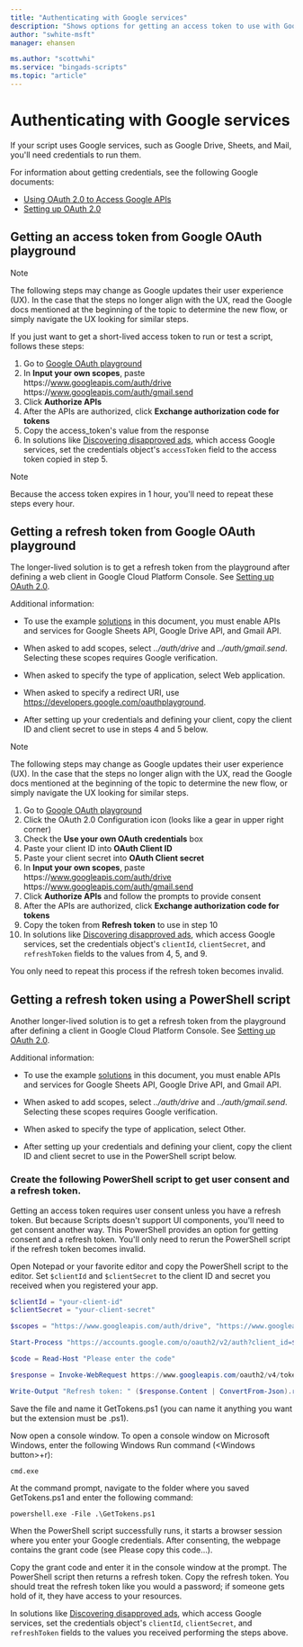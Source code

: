 ```yaml
---
title: "Authenticating with Google services"
description: "Shows options for getting an access token to use with Google services."
author: "swhite-msft"
manager: ehansen

ms.author: "scottwhi"
ms.service: "bingads-scripts"
ms.topic: "article"
---
```


# Authenticating with Google services

If your script uses Google services, such as Google Drive, Sheets, and Mail, you'll need credentials to run them. 

For information about getting credentials, see the following Google documents:

- [Using OAuth 2.0 to Access Google APIs](https://developers.google.com/identity/protocols/OAuth2)
- [Setting up OAuth 2.0](https://support.google.com/cloud/answer/6158849?hl=en)


## <a name="option1"></a>Getting an access token from Google OAuth playground

> [!NOTE]
> The following steps may change as Google updates their user experience (UX). In the case that the steps no longer align with the UX, read the Google docs mentioned at the beginning of the topic to determine the new flow, or simply navigate the UX looking for similar steps.

If you just want to get a short-lived access token to run or test a script, follows these steps:

1. Go to [Google OAuth playground](https://developers.google.com/oauthplayground)
2. In **Input your own scopes**, paste https:\//www.googleapis.com/auth/drive https:\//www.googleapis.com/auth/gmail.send
3. Click **Authorize APIs** 
4. After the APIs are authorized, click **Exchange authorization code for tokens**
5. Copy the access_token's value from the response
6. In solutions like [Discovering disapproved ads](../solutions/get-disapproved-ads.md), which access Google services, set the credentials object's `accessToken` field to the access token copied in step 5.

> [!NOTE]
> Because the access token expires in 1 hour, you'll need to repeat these steps every hour.


## <a name="option2"></a>Getting a refresh token from Google OAuth playground

The longer-lived solution is to get a refresh token from the playground after defining a web client in Google Cloud Platform Console. See [Setting up OAuth 2.0](https://support.google.com/cloud/answer/6158849?hl=en). 

Additional information:

- To use the example [solutions](../solutions/index.md) in this document, you must enable APIs and services for Google Sheets API, Google Drive API, and Gmail API.  
  
- When asked to add scopes, select *../auth/drive* and *../auth/gmail.send*. Selecting these scopes requires Google verification.  
  
- When asked to specify the type of application, select Web application.  
  
- When asked to specify a redirect URI, use https://developers.google.com/oauthplayground.  
  
- After setting up your credentials and defining your client, copy the client ID and client secret to use in steps 4 and 5 below.

> [!NOTE]
> The following steps may change as Google updates their user experience (UX). In the case that the steps no longer align with the UX, read the Google docs mentioned at the beginning of the topic to determine the new flow, or simply navigate the UX looking for similar steps.
 
1. Go to [Google OAuth playground](https://developers.google.com/oauthplayground)
2. Click the OAuth 2.0 Configuration icon (looks like a gear in upper right corner)
3. Check the **Use your own OAuth credentials** box
4. Paste your client ID into **OAuth Client ID**
5. Paste your client secret into **OAuth Client secret**
6. In **Input your own scopes**, paste https:\//www.googleapis.com/auth/drive https:\//www.googleapis.com/auth/gmail.send
7. Click **Authorize APIs** and follow the prompts to provide consent 
8. After the APIs are authorized, click **Exchange authorization code for tokens**
9. Copy the token from **Refresh token** to use in step 10 
10. In solutions like [Discovering disapproved ads](../solutions/get-disapproved-ads.md), which access Google services, set the credentials object's `clientId`, `clientSecret`, and `refreshToken` fields to the values from 4, 5, and 9. 

You only need to repeat this process if the refresh token becomes invalid.


## <a name="option3"></a>Getting a refresh token using a PowerShell script

Another longer-lived solution is to get a refresh token from the playground after defining a client in Google Cloud Platform Console. See [Setting up OAuth 2.0](https://support.google.com/cloud/answer/6158849?hl=en). 

Additional information:

- To use the example [solutions](../solutions/index.md) in this document, you must enable APIs and services for Google Sheets API, Google Drive API, and Gmail API.  
  
- When asked to add scopes, select *../auth/drive* and *../auth/gmail.send*. Selecting these scopes requires Google verification.  
  
- When asked to specify the type of application, select Other.  
  
- After setting up your credentials and defining your client, copy the client ID and client secret to use in the PowerShell script below.


### Create the following PowerShell script to get user consent and a refresh token. 


Getting an access token requires user consent unless you have a refresh token. But because Scripts doesn't support UI components, you'll need to get consent another way. This PowerShell provides an option for getting consent and a refresh token. You'll only need to rerun the PowerShell script if the refresh token becomes invalid.

Open Notepad or your favorite editor and copy the PowerShell script to the editor. Set `$clientId` and `$clientSecret` to the client ID and secret you received when you registered your app.  

```powershell
$clientId = "your-client-id"
$clientSecret = "your-client-secret"

$scopes = "https://www.googleapis.com/auth/drive", "https://www.googleapis.com/auth/gmail.send"

Start-Process "https://accounts.google.com/o/oauth2/v2/auth?client_id=$clientId&scope=$([string]::Join("%20", $scopes))&access_type=offline&response_type=code&redirect_uri=urn:ietf:wg:oauth:2.0:oob"    

$code = Read-Host "Please enter the code"

$response = Invoke-WebRequest https://www.googleapis.com/oauth2/v4/token -ContentType application/x-www-form-urlencoded -Method POST -Body "client_id=$clientid&client_secret=$clientSecret&redirect_uri=urn:ietf:wg:oauth:2.0:oob&code=$code&grant_type=authorization_code"

Write-Output "Refresh token: " ($response.Content | ConvertFrom-Json).refresh_token 
```

Save the file and name it GetTokens.ps1 (you can name it anything you want but the extension must be .ps1).  

Now open a console window. To open a console window on Microsoft Windows, enter the following Windows Run command (\<Windows button>+r):  

```
cmd.exe
```  

At the command prompt, navigate to the folder where you saved GetTokens.ps1 and enter the following command:  

```
powershell.exe -File .\GetTokens.ps1
```  

When the PowerShell script successfully runs, it starts a browser session where you enter your Google credentials. After consenting, the webpage contains the grant code (see Please copy this code...).  

Copy the grant code and enter it in the console window at the prompt. The PowerShell script then returns a refresh token. Copy the refresh token. You should treat the refresh token like you would a password; if someone gets hold of it, they have access to your resources. 


In solutions like [Discovering disapproved ads](../solutions/get-disapproved-ads.md), which access Google services, set the credentials object's `clientId`, `clientSecret`, and `refreshToken` fields to the values you received performing the steps above.

